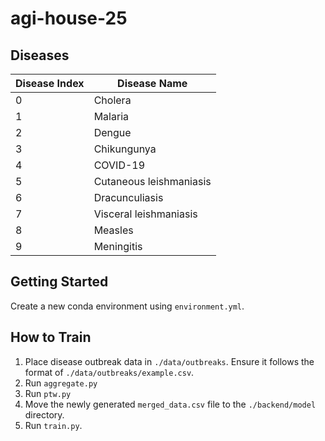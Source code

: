 # agi-house-25

## Diseases
| Disease Index | Disease Name               |
|---------------|----------------------------|
| 0             | Cholera                    |
| 1             | Malaria                    |
| 2             | Dengue                     |
| 3             | Chikungunya                |
| 4             | COVID-19                   |
| 5             | Cutaneous leishmaniasis    |
| 6             | Dracunculiasis             |
| 7             | Visceral leishmaniasis     |
| 8             | Measles                    |
| 9             | Meningitis                 |

## Getting Started
Create a new conda environment using `environment.yml`.

## How to Train
1. Place disease outbreak data in `./data/outbreaks`. Ensure it follows the format of `./data/outbreaks/example.csv`.
2. Run `aggregate.py`
3. Run `ptw.py`
4. Move the newly generated `merged_data.csv` file to the `./backend/model` directory.
5. Run `train.py`.
